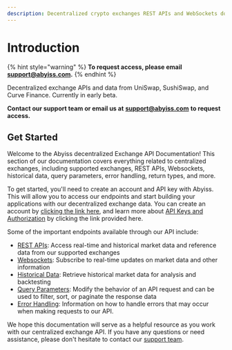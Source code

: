 ```yaml
---
description: Decentralized crypto exchanges REST APIs and WebSockets documentation.
---
```


# Introduction

{% hint style="warning" %}
**To request access, please email** [**support@abyiss.com**](mailto:support@abyiss.com)**.**
{% endhint %}

Decentralized exchange APIs and data from UniSwap, SushiSwap, and Curve Finance. Currently in early beta.

**Contact our support team or email us at** [**support@abyiss.com**](<mailto:support@abyiss.com >) **to request access.**

## Get Started

Welcome to the Abyiss decentralized Exchange API Documentation! This section of our documentation covers everything related to centralized exchanges, including supported exchanges, REST APIs, Websockets, historical data, query parameters, error handling, return types, and more.

To get started, you'll need to create an account and API key with Abyiss. This will allow you to access our endpoints and start building your applications with our decentralized exchange data. You can create an account by [clicking the link here](https://abyiss.com/signin), and learn more about [API Keys and Authorization](../introduction/api-architecture/api-keys-authentication.md) by clicking the link provided here.

Some of the important endpoints available through our API include:

* [REST APIs](rest-apis/): Access real-time and historical market data and reference data from our supported exchanges
* [Websockets](websockets/): Subscribe to real-time updates on market data and other information
* [Historical Data](references/historical-data.md): Retrieve historical market data for analysis and backtesting
* [Query Parameters](references/query-parameters.md): Modify the behavior of an API request and can be used to filter, sort, or paginate the response data
* [Error Handling](references/error-handling.md): Information on how to handle errors that may occur when making requests to our API.

We hope this documentation will serve as a helpful resource as you work with our centralized exchange API. If you have any questions or need assistance, please don't hesitate to contact our [support team](https://abyiss.com/contact).
